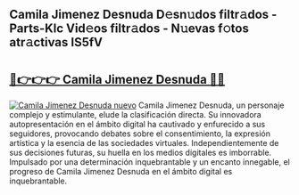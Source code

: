 ## Camila Jimenez Desnuda D𝚎sn𝚞dos filtr𝚊dos - Parts-Klc Vid𝚎os filtr𝚊dos - N𝚞evas f𝚘tos atr𝚊ctivas IS5fV

# <h2><a href="http://mb4ckg8.tromn.icu/?c=Camila+Jimenez+Desnuda">🔗👉👉👉 Camila Jimenez Desnuda 🔗🔗</a></h2>

[![Camila Jimenez Desnuda nuevo](https://i.imgur.com/pEAQMta.gif)](http://mb4ckg8.tromn.icu/?c=Camila+Jimenez+Desnuda)
Camila Jimenez Desnuda, un personaje complejo y estimulante, elude la clasificación directa. Su innovadora autopresentación en el ámbito digital ha cautivado y enfurecido a sus seguidores, provocando debates sobre el consentimiento, la expresión artística y la esencia de las sociedades virtuales. Independientemente de sus decisiones futuras, su huella en los medios digitales es imborrable. Impulsado por una determinación inquebrantable y un encanto innegable, el progreso de Camila Jimenez Desnuda en el ámbito digital es inquebrantable.
